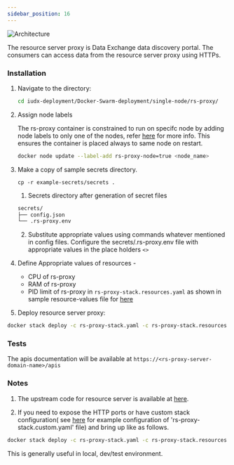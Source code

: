 ```yaml
---
sidebar_position: 16
---
```

<div class="img_background">
<div style={{textAlign: 'center'}}>

![Architecture](https://s3-ap-south-1-docs-resources.s3.ap-south-1.amazonaws.com/IUDX-resources/rs_proxy.png)<br/>

</div></div>
The resource server proxy is Data Exchange data discovery portal. The consumers can access data from the resource server proxy using HTTPs.

### Installation

1. Navigate to the directory:

    ```bash
    cd iudx-deployment/Docker-Swarm-deployment/single-node/rs-proxy/
    ```

2. Assign node labels
 
    The rs-proxy container is constrained to run on specifc node by adding node labels to only one of the nodes, refer [here](https://docs.docker.com/engine/swarm/services/#placement-constraints) for more info. This ensures the container is placed always to same node on restart.
    
    ```sh
    docker node update --label-add rs-proxy-node=true <node_name>
    ```

3. Make a copy of sample secrets directory.

    ```console
    cp -r example-secrets/secrets .
    ```
    1. Secrets directory after generation of secret files
    ```sh
    secrets/
    ├── config.json
    └── .rs-proxy.env
    ```

    2. Substitute appropriate values using commands whatever mentioned in config files. Configure the secrets/.rs-proxy.env file with appropriate values in the place holders `<>`

4. Define Appropriate values of resources -

    - CPU of rs-proxy 
    - RAM of rs-proxy
    - PID limit of rs-proxy
    in `rs-proxy-stack.resources.yaml` as shown in sample resource-values file for [here](https://github.com/datakaveri/iudx-deployment/blob/master/Docker-Swarm-deployment/single-node/rs-proxy/example-rs-proxy-stack.resources.yaml)

5. Deploy resource server proxy:
```sh
docker stack deploy -c rs-proxy-stack.yaml -c rs-proxy-stack.resources.yaml rs-proxy
```

### Tests

The apis documentation will be available at 
    `https://<rs-proxy-server-domain-name>/apis`

### Notes

1. The upstream code for resource server is available at [here](https://github.com/datakaveri/iudx-rs-proxy).

2. If you need to expose the HTTP ports or have custom stack configuration( see [here](https://github.com/datakaveri/iudx-deployment/blob/master/Docker-Swarm-deployment/single-node/rs-proxy/example-rs-proxy-stack.custom.yaml) for example configuration of 'rs-proxy-stack.custom.yaml' file)  and bring up like as follows.

```sh
docker stack deploy -c rs-proxy-stack.yaml -c rs-proxy-stack.resources.yaml -c rs-proxy-stack.custom.yaml rs-proxy
```

This is generally useful in local, dev/test environment.

